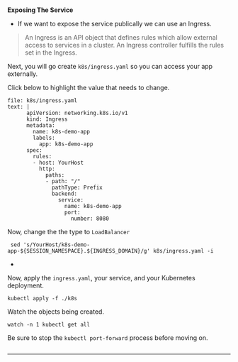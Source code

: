 
### 
**Exposing The Service**

*   If we want to expose the service publically we can use an Ingress.

> An Ingress is an API object that defines rules which allow external access to services in a cluster. An Ingress controller fulfills the rules set in the Ingress.

Next, you will go create `k8s/ingress.yaml` so you can access your app externally. 

Click below to highlight the value that needs to change.
```editor:append-lines-to-file
file: k8s/ingress.yaml
text: |
      apiVersion: networking.k8s.io/v1
      kind: Ingress
      metadata:
        name: k8s-demo-app
        labels:
          app: k8s-demo-app
      spec:
        rules:
        - host: YourHost
          http:
            paths:
            - path: "/"
              pathType: Prefix
              backend:
                service:
                  name: k8s-demo-app
                  port: 
                    number: 8080
```

Now, change the the type to `LoadBalancer`
```execute-1
 sed 's/YourHost/k8s-demo-app-${SESSION_NAMESPACE}.${INGRESS_DOMAIN}/g' k8s/ingress.yaml -i
```

*   

Now, apply the `ingress.yaml`, your service, and your Kubernetes deployment.
```execute-1
kubectl apply -f ./k8s
```


Watch the objects being created.
```execute-1
watch -n 1 kubectl get all
```

Be sure to stop the `kubectl port-forward` process before moving on.
```terminal:interrupt-1
```

---


